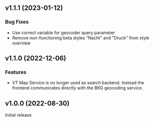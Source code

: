 ## v1.1.1 (2023-01-12)

### Bug Fixes

* Use correct variable for geocoder query parameter
* Remove non-functioning beta styles "Nacht" and "Druck" from style overview

## v1.1.0 (2022-12-06)

### Features

* VT Map Service is no longer used as search backend. Instead the frontend communicates directly with the BKG geocoding service.

## v1.0.0 (2022-08-30)
Initial release
